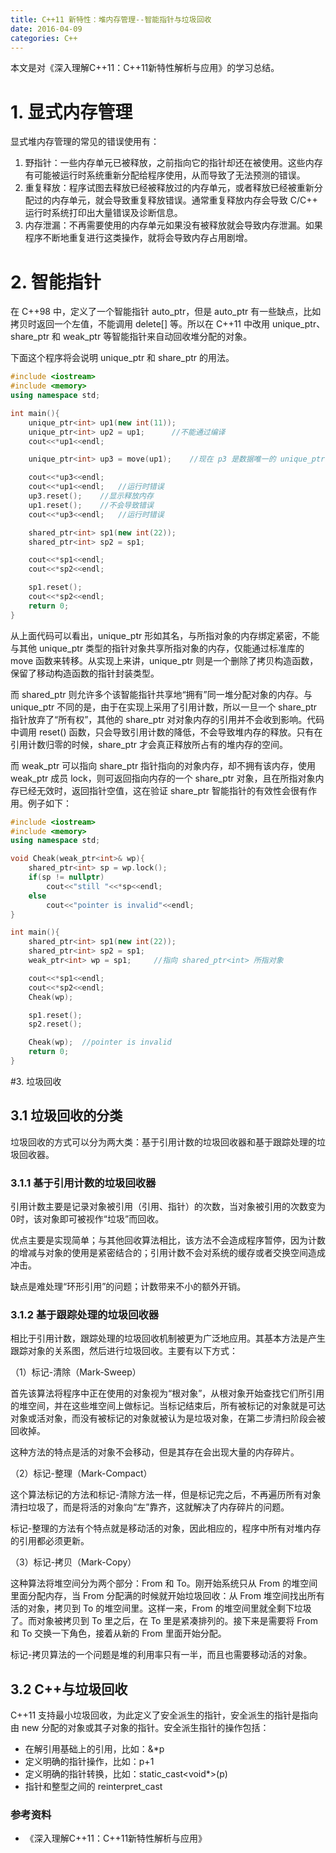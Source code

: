 ```yaml
---
title: C++11 新特性：堆内存管理--智能指针与垃圾回收
date: 2016-04-09
categories: C++
---
```


本文是对《深入理解C++11：C++11新特性解析与应用》的学习总结。

# 1. 显式内存管理

显式堆内存管理的常见的错误使用有：

1. 野指针：一些内存单元已被释放，之前指向它的指针却还在被使用。这些内存有可能被运行时系统重新分配给程序使用，从而导致了无法预测的错误。
2. 重复释放：程序试图去释放已经被释放过的内存单元，或者释放已经被重新分配过的内存单元，就会导致重复释放错误。通常重复释放内存会导致 C/C++ 运行时系统打印出大量错误及诊断信息。
3. 内存泄漏：不再需要使用的内存单元如果没有被释放就会导致内存泄漏。如果程序不断地重复进行这类操作，就将会导致内存占用剧增。

# 2. 智能指针

在 C++98 中，定义了一个智能指针 auto_ptr，但是 auto_ptr 有一些缺点，比如拷贝时返回一个左值，不能调用 delete[] 等。所以在 C++11 中改用 unique_ptr、share_ptr 和 weak_ptr 等智能指针来自动回收堆分配的对象。

下面这个程序将会说明 unique_ptr 和 share_ptr 的用法。

```c++
#include <iostream>
#include <memory>
using namespace std;

int main(){
	unique_ptr<int> up1(new int(11));
	unique_ptr<int> up2 = up1;		//不能通过编译
	cout<<*up1<<endl;

	unique_ptr<int> up3 = move(up1);	//现在 p3 是数据唯一的 unique_ptr 智能指针

	cout<<*up3<<endl;
	cout<<*up1<<endl;	//运行时错误
	up3.reset();	//显示释放内存
	up1.reset();	//不会导致错误
	cout<<*up3<<endl;	//运行时错误

	shared_ptr<int> sp1(new int(22));
	shared_ptr<int> sp2 = sp1;

	cout<<*sp1<<endl;
	cout<<*sp2<<endl;

	sp1.reset();
	cout<<*sp2<<endl;
	return 0;
}
```

从上面代码可以看出，unique_ptr 形如其名，与所指对象的内存绑定紧密，不能与其他 unique_ptr 类型的指针对象共享所指对象的内存，仅能通过标准库的 move 函数来转移。从实现上来讲，unique_ptr 则是一个删除了拷贝构造函数，保留了移动构造函数的指针封装类型。

而 shared_ptr 则允许多个该智能指针共享地“拥有”同一堆分配对象的内存。与 unique_ptr 不同的是，由于在实现上采用了引用计数，所以一旦一个 share_ptr 指针放弃了“所有权”，其他的 share_ptr 对对象内存的引用并不会收到影响。代码中调用 reset() 函数，只会导致引用计数的降低，不会导致堆内存的释放。只有在引用计数归零的时候，share_ptr 才会真正释放所占有的堆内存的空间。

而 weak_ptr 可以指向 share_ptr 指针指向的对象内存，却不拥有该内存，使用 weak_ptr 成员 lock，则可返回指向内存的一个 share_ptr 对象，且在所指对象内存已经无效时，返回指针空值，这在验证 share_ptr 智能指针的有效性会很有作用。例子如下：

```c++
#include <iostream>
#include <memory>
using namespace std;

void Cheak(weak_ptr<int>& wp){
	shared_ptr<int> sp = wp.lock();
	if(sp != nullptr)
		cout<<"still "<<*sp<<endl;
	else
		cout<<"pointer is invalid"<<endl;
}

int main(){
	shared_ptr<int> sp1(new int(22));
	shared_ptr<int> sp2 = sp1;
	weak_ptr<int> wp = sp1;		//指向 shared_ptr<int> 所指对象

	cout<<*sp1<<endl;
	cout<<*sp2<<endl;
	Cheak(wp);

	sp1.reset();
	sp2.reset();

	Cheak(wp);	//pointer is invalid
	return 0;
}
```

#3. 垃圾回收

## 3.1 垃圾回收的分类

垃圾回收的方式可以分为两大类：基于引用计数的垃圾回收器和基于跟踪处理的垃圾回收器。

### 3.1.1 基于引用计数的垃圾回收器

引用计数主要是记录对象被引用（引用、指针）的次数，当对象被引用的次数变为0时，该对象即可被视作“垃圾”而回收。

优点主要是实现简单；与其他回收算法相比，该方法不会造成程序暂停，因为计数的增减与对象的使用是紧密结合的；引用计数不会对系统的缓存或者交换空间造成冲击。

缺点是难处理“环形引用”的问题；计数带来不小的额外开销。

### 3.1.2 基于跟踪处理的垃圾回收器

相比于引用计数，跟踪处理的垃圾回收机制被更为广泛地应用。其基本方法是产生跟踪对象的关系图，然后进行垃圾回收。主要有以下方式：

（1）标记-清除（Mark-Sweep）

首先该算法将程序中正在使用的对象视为“根对象”，从根对象开始查找它们所引用的堆空间，并在这些堆空间上做标记。当标记结束后，所有被标记的对象就是可达对象或活对象，而没有被标记的对象就被认为是垃圾对象，在第二步清扫阶段会被回收掉。

这种方法的特点是活的对象不会移动，但是其存在会出现大量的内存碎片。

（2）标记-整理（Mark-Compact）

这个算法标记的方法和标记-清除方法一样，但是标记完之后，不再遍历所有对象清扫垃圾了，而是将活的对象向“左”靠齐，这就解决了内存碎片的问题。

标记-整理的方法有个特点就是移动活的对象，因此相应的，程序中所有对堆内存的引用都必须更新。

（3）标记-拷贝（Mark-Copy）

这种算法将堆空间分为两个部分：From 和 To。刚开始系统只从 From 的堆空间里面分配内存，当 From 分配满的时候就开始垃圾回收：从 From 堆空间找出所有活的对象，拷贝到 To 的堆空间里。这样一来，From 的堆空间里就全剩下垃圾了。而对象被拷贝到 To 里之后，在 To 里是紧凑排列的。接下来是需要将 From 和 To 交换一下角色，接着从新的 From 里面开始分配。

标记-拷贝算法的一个问题是堆的利用率只有一半，而且也需要移动活的对象。

## 3.2 C++与垃圾回收

C++11 支持最小垃圾回收，为此定义了安全派生的指针，安全派生的指针是指向由 new 分配的对象或其子对象的指针。安全派生指针的操作包括：

- 在解引用基础上的引用，比如：&*p
- 定义明确的指针操作，比如：p+1
- 定义明确的指针转换，比如：static_cast<void*>(p)
- 指针和整型之间的 reinterpret_cast

### 参考资料

- 《深入理解C++11：C++11新特性解析与应用》
